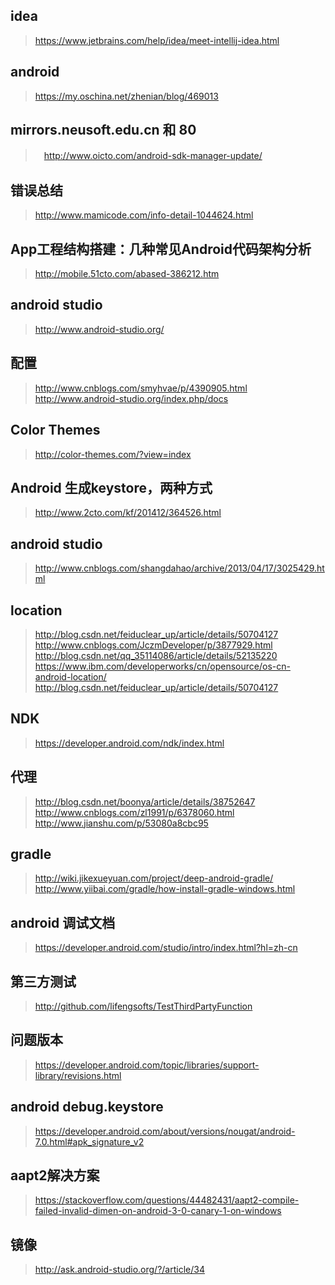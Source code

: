 ## idea
> https://www.jetbrains.com/help/idea/meet-intellij-idea.html
## android 
> https://my.oschina.net/zhenian/blog/469013
## mirrors.neusoft.edu.cn 和 80
>　http://www.oicto.com/android-sdk-manager-update/
## 错误总结
> http://www.mamicode.com/info-detail-1044624.html
## App工程结构搭建：几种常见Android代码架构分析
> http://mobile.51cto.com/abased-386212.htm
## android studio
> http://www.android-studio.org/
## 配置
> http://www.cnblogs.com/smyhvae/p/4390905.html
> http://www.android-studio.org/index.php/docs
## Color Themes
> http://color-themes.com/?view=index
## Android 生成keystore，两种方式
> http://www.2cto.com/kf/201412/364526.html
## android studio
> http://www.cnblogs.com/shangdahao/archive/2013/04/17/3025429.html
## location
> http://blog.csdn.net/feiduclear_up/article/details/50704127
> http://www.cnblogs.com/JczmDeveloper/p/3877929.html
> http://blog.csdn.net/qq_35114086/article/details/52135220
> https://www.ibm.com/developerworks/cn/opensource/os-cn-android-location/
> http://blog.csdn.net/feiduclear_up/article/details/50704127
## NDK
> https://developer.android.com/ndk/index.html
## 代理
> http://blog.csdn.net/boonya/article/details/38752647
> http://www.cnblogs.com/zl1991/p/6378060.html
> http://www.jianshu.com/p/53080a8cbc95
## gradle
> http://wiki.jikexueyuan.com/project/deep-android-gradle/
> http://www.yiibai.com/gradle/how-install-gradle-windows.html
## android 调试文档
> https://developer.android.com/studio/intro/index.html?hl=zh-cn
## 第三方测试
> http://github.com/lifengsofts/TestThirdPartyFunction
## 问题版本
> https://developer.android.com/topic/libraries/support-library/revisions.html
## android debug.keystore
> https://developer.android.com/about/versions/nougat/android-7.0.html#apk_signature_v2
## aapt2解决方案
> https://stackoverflow.com/questions/44482431/aapt2-compile-failed-invalid-dimen-on-android-3-0-canary-1-on-windows
## 镜像
> http://ask.android-studio.org/?/article/34
